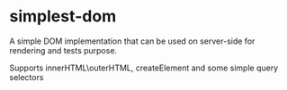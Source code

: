 # simplest-dom

A simple DOM implementation that can be used on server-side for rendering and tests purpose.

Supports innerHTML\outerHTML, createElement and some simple query selectors
